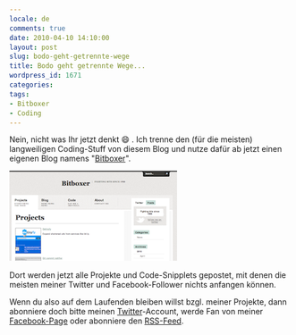 ```yaml
---
locale: de
comments: true
date: 2010-04-10 14:10:00
layout: post
slug: bodo-geht-getrennte-wege
title: Bodo geht getrennte Wege...
wordpress_id: 1671
categories:
tags:
- Bitboxer
- Coding
---
```


Nein, nicht was Ihr jetzt denkt :smile: . Ich trenne den (für die meisten)
langweiligen Coding-Stuff von diesem Blog und nutze dafür ab jetzt einen
eigenen Blog namens "[Bitboxer](http://bitboxer.de)".

[![](/images/2010-04-10-bodo-geht-getrennte-wege/screen-capture.png)](http://bitboxer.de)

Dort werden jetzt alle Projekte und Code-Snipplets gepostet, mit denen die
meisten meiner Twitter und Facebook-Follower nichts anfangen können. 

Wenn du also auf dem Laufenden bleiben willst bzgl. meiner Projekte, dann
abonniere doch bitte meinen [Twitter](http://twitter.com/bitboxer)-Account,
werde Fan von meiner [Facebook-Page](http://www.facebook.com/pages/Bitboxer/116748988339858) 
oder abonniere den [RSS-Feed](http://bitboxer.de/feed/).
